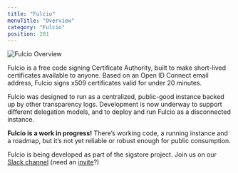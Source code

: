 ```yaml
---
title: "Fulcio"
menuTitle: "Overview"
category: "Fulcio"
position: 201
---
```


![Fulcio Overview](/sigstore_fulcio-horizontal-color.svg)

Fulcio is a free code signing Certificate Authority, built to make short-lived certificates available to anyone. Based on an Open ID Connect email address, Fulcio signs x509 certificates valid for under 20 minutes.

Fulcio was designed to run as a centralized, public-good instance backed up by other transparency logs. Development is now underway to support different delegation models, and to deploy and run Fulcio as a disconnected instance.

**Fulcio is a work in progress!** There’s working code, a running instance and a roadmap, but it’s not yet reliable or robust enough for public consumption.

Fulcio is being developed as part of the sigstore project. Join us on our [Slack channel](https://sigstore.slack.com/) (need an [invite](https://links.sigstore.dev/slack-invite)?)
